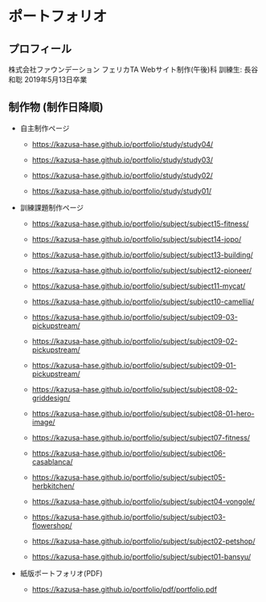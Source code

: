 # ポートフォリオ

## プロフィール

株式会社ファウンデーション
フェリカTA Webサイト制作(午後)科
訓練生: 長谷 和聡
2019年5月13日卒業

## 制作物 (制作日降順)

- 自主制作ページ
  - https://kazusa-hase.github.io/portfolio/study/study04/
  
  - https://kazusa-hase.github.io/portfolio/study/study03/
  
  - https://kazusa-hase.github.io/portfolio/study/study02/
  
  - https://kazusa-hase.github.io/portfolio/study/study01/
  
    
- 訓練課題制作ページ
  - https://kazusa-hase.github.io/portfolio/subject/subject15-fitness/
  
  - https://kazusa-hase.github.io/portfolio/subject/subject14-jopo/
  
  - https://kazusa-hase.github.io/portfolio/subject/subject13-building/
  
  - https://kazusa-hase.github.io/portfolio/subject/subject12-pioneer/
  
  - https://kazusa-hase.github.io/portfolio/subject/subject11-mycat/
  
  - https://kazusa-hase.github.io/portfolio/subject/subject10-camellia/
  
  - https://kazusa-hase.github.io/portfolio/subject/subject09-03-pickupstream/
  
  - https://kazusa-hase.github.io/portfolio/subject/subject09-02-pickupstream/
  
  - https://kazusa-hase.github.io/portfolio/subject/subject09-01-pickupstream/
  
  - https://kazusa-hase.github.io/portfolio/subject/subject08-02-griddesign/
  
  - https://kazusa-hase.github.io/portfolio/subject/subject08-01-hero-image/
  
  - https://kazusa-hase.github.io/portfolio/subject/subject07-fitness/
  
  - https://kazusa-hase.github.io/portfolio/subject/subject06-casablanca/
  
  - https://kazusa-hase.github.io/portfolio/subject/subject05-herbkitchen/
  
  - https://kazusa-hase.github.io/portfolio/subject/subject04-vongole/
  
  - https://kazusa-hase.github.io/portfolio/subject/subject03-flowershop/
  
  - https://kazusa-hase.github.io/portfolio/subject/subject02-petshop/
  
  - https://kazusa-hase.github.io/portfolio/subject/subject01-bansyu/
  
    
- 紙版ポートフォリオ(PDF)
  
  - https://kazusa-hase.github.io/portfolio/pdf/portfolio.pdf
